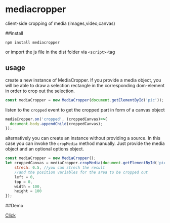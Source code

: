 # mediacropper
client-side cropping of media (images,video,canvas)

##install

`npm install mediacropper`

or import the js file in the dist folder via `<script>`-tag

## usage
create a new instance of MediaCropper. If you provide a media object, you will be able to draw a selection rectangle in the corresponding dom-element in order to crop out the selection.

```javascript
const mediaCropper = new MediaCropper(document.getElementById('pic'));
```

listen to the `cropped` event to get the cropped part in form of a canvas object

```javascript
mediaCropper.on('cropped', (croppedCanvas)=>{
  document.body.appendChild(croppedCanvas);
});
```

alternatively you can create an instance without providing a source. In this case you can invoke the `cropMedia` method manually. Just provide the media object and an optional options object.

```javascript
const mediaCropper = new MediaCropper();
let croppedCanvas = mediaCropper.cropMedia(document.getElementById('pic'), {
    strech: 0.5, //you can strech the result
    //and the position variables for the area to be cropped out
    left = 0,
    top = 0,
    width = 100,
    height = 100
});
```

##Demo

[Click](http://matthiasklan.github.io/mediacropper/)

